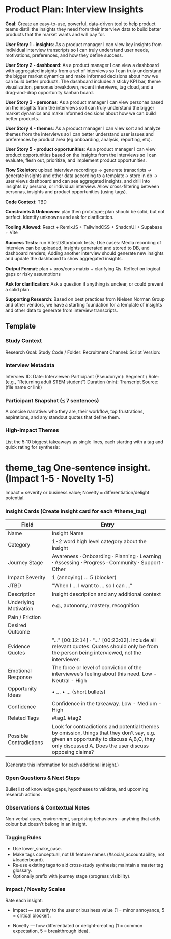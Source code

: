 # Product Plan: Interview Insights

**Goal**: Create an easy-to-use, powerful, data-driven tool to help product teams distill the insights they need from their interview data to build better products that the market wants and will pay for.

**User Story 1 - insights**: As a product manager I can view key insights from individual interview transcripts so I can truly understand user needs, motivations, preferences, and how they define success.

**User Story 2 - dashboard**: As a product manager I can view a dashboard with aggregated insights from a set of interviews so I can truly understand the bigger market dynamics and make informed decisions about how we can build better products. The dashboard includes a sticky KPI bar, theme visualization, personas breakdown, recent interviews, tag cloud, and a drag-and-drop opportunity kanban board.

**User Story 3 - personas**: As a product manager I can view personas based on the insights from the interviews so I can truly understand the bigger market dynamics and make informed decisions about how we can build better products.

**User Story 4 - themes**: As a product manager I can view sort and analyze themes from the interviews so I can better understand user issues and preferences by product area (eg onboarding, analysis, reporting, etc).

**User Story 5 - product opportunities**: As a product manager I can view product opportunities based on the insights from the interviews so I can evaluate, flesh out, prioritize, and implement product opportunities.

**Flow Skeleton**: upload interview recordings → generate transcripts → generate insights and other data according to a template→ store in db → user views dashboard and can see aggregated insights, and drill into insights by persona, or individual interview. Allow cross-filtering between personas, insights and product opportunities (using tags).

**Code Context**: TBD

**Constraints & Unknowns**: plan then prototype; plan should be solid, but not perfect. Identify unknowns and ask for clarification.

**Tooling Allowed**: React + RemixJS + TailwindCSS + ShadcnUI + Supabase + Vite

**Success Tests**: run Vitest/Storybook tests; Use cases: Media recording of interview can be uploaded, insights generated and stored to DB, and dashboard renders;  Adding another interview should generate new insights and update the dashboard to show aggregated insights.

**Output Format**: plan + pros/cons matrix + clarifying Qs. Reflect on logical gaps or risky assumptions

**Ask for clarification**: Ask a question if anything is unclear, or could prevent a solid plan.

**Supporting Research**: Based on best practices from Nielsen Norman Group and other vendors, we have a starting foundation for a template of insights and other data to generate from interview transcripts.

## Template

### Study Context

Research Goal:
Study Code / Folder:
Recruitment Channel:
Script Version:

### Interview Metadata

Interview ID:
Date:
Interviewer:
Participant (Pseudonym):
Segment / Role: (e.g., "Returning adult STEM student")
Duration (min):
Transcript Source: (file name or link)

### Participant Snapshot (≤ 7 sentences)

A concise narrative: who they are, their workflow, top frustrations, aspirations, and any standout quotes that define them.

### High‑Impact Themes

List the 5‑10 biggest takeaways as single lines, each starting with a tag and quick rating for synthesis:
# theme_tag One‑sentence insight. (Impact 1‑5 · Novelty 1‑5)
Impact ≈ severity or business value; Novelty ≈ differentiation/delight potential.

### Insight Cards (Create insight card for each #theme_tag)

| Field | Entry |
| --- | --- |
| Name | Insight Name |
| Category | 1-2 word high level category about the insight |
| Journey Stage | Awareness · Onboarding · Planning · Learning · Assessing · Progress · Community · Support · Other |
| Impact Severity | 1 (annoying) … 5 (blocker) |
| JTBD | "When I … I want to … so I can …" |
| Description | Insight description and any additional context |
| Underlying Motivation | e.g., autonomy, mastery, recognition |
| Pain / Friction |  |
| Desired Outcome |  |
| Evidence Quotes | "…" [00:12:14] · "…" [00:23:02]. Include all relevant quotes. Quotes should only be from the person being interviewed, not the interviewer. |
| Emotional Response | The force or level of conviction of the interviewee’s feeling about this need. Low - Neutral - High |
| Opportunity Ideas |  • … • … (short bullets) |
| Confidence | Confidence in the takeaway. Low - Medium - High |
| Related Tags | #tag1 #tag2 |
| Possible Contradictions | Look for contradictions and potential themes by omission, things that they don’t say, e.g. given an opportunity to discuss A,B,C, they only discussed A. Does the user discuss opposing claims? |

(Generate this information for each additional insight.)

### Open Questions & Next Steps

Bullet list of knowledge gaps, hypotheses to validate, and upcoming research actions.

### Observations & Contextual Notes

Non‑verbal cues, environment, surprising behaviours—anything that adds colour but doesn’t belong in an insight.

### Tagging Rules

* Use lower_snake_case.
* Make tags conceptual, not UI feature names (#social_accountability, not #leaderboard).
* Re‑use existing tags to aid cross‑study synthesis; maintain a master tag glossary.
* Optionally prefix with journey stage (progress_visibility).

### Impact / Novelty Scales

Rate each insight:

* Impact — severity to the user or business value (1 = minor annoyance, 5 = critical blocker).

* Novelty — how differentiated or delight‑creating (1 = common expectation, 5 = breakthrough idea).
